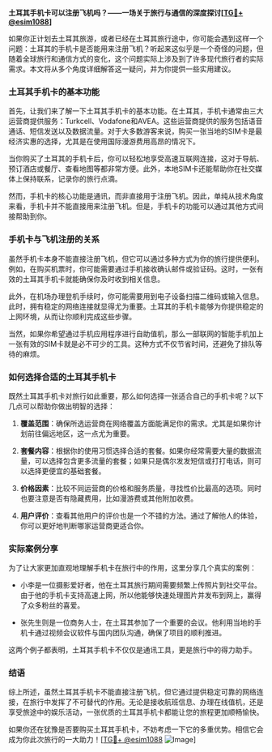 **土耳其手机卡可以注册飞机吗？——一场关于旅行与通信的深度探讨[[TG💪+ @esim1088](https://t.me/s/esim1088)]**

如果你正计划去土耳其旅游，或者已经在土耳其旅行途中，你可能会遇到这样一个问题：土耳其的手机卡是否能用来注册飞机？听起来这似乎是一个奇怪的问题，但随着全球旅行和通信方式的变化，这个问题实际上涉及到了许多现代旅行者的实际需求。本文将从多个角度详细解答这一疑问，并为你提供一些实用建议。

### 土耳其手机卡的基本功能

首先，让我们来了解一下土耳其手机卡的基本功能。在土耳其，手机卡通常由三大运营商提供服务：Turkcell、Vodafone和AVEA。这些运营商提供的服务包括语音通话、短信发送以及数据流量。对于大多数游客来说，购买一张当地的SIM卡是最经济实惠的选择，尤其是在使用国际漫游费用高昂的情况下。

当你购买了土耳其的手机卡后，你可以轻松地享受高速互联网连接，这对于导航、预订酒店或餐厅、查看地图等都非常方便。此外，本地SIM卡还能帮助你在社交媒体上保持联系，记录你的旅行点滴。

然而，手机卡的核心功能是通讯，而非直接用于注册飞机。因此，单纯从技术角度来看，手机卡并不能直接用来注册飞机。但是，手机卡的功能可以通过其他方式间接帮助到你。

### 手机卡与飞机注册的关系

虽然手机卡本身不能直接注册飞机，但它可以通过多种方式为你的旅行提供便利。例如，在购买机票时，你可能需要通过手机接收确认邮件或验证码。这时，一张有效的土耳其手机卡就能确保你及时收到相关信息。

此外，在机场办理登机手续时，你可能需要用到电子设备扫描二维码或输入信息。此时，拥有稳定的网络连接就显得尤为重要。土耳其的手机卡能够为你提供稳定的上网环境，从而让你顺利完成这些步骤。

当然，如果你希望通过手机应用程序进行自助值机，那么一部联网的智能手机加上一张有效的SIM卡就是必不可少的工具。这种方式不仅节省时间，还避免了排队等待的麻烦。

### 如何选择合适的土耳其手机卡

既然土耳其手机卡对旅行如此重要，那么如何选择一张适合自己的手机卡呢？以下几点可以帮助你做出明智的选择：

1. **覆盖范围**：确保所选运营商在网络覆盖方面能满足你的需求。尤其是如果你计划前往偏远地区，这一点尤为重要。
   
2. **套餐内容**：根据你的使用习惯选择合适的套餐。如果你经常需要大量的数据流量，可以选择包含更多流量的套餐；如果只是偶尔发发短信或打打电话，则可以选择更便宜的基础套餐。

3. **价格因素**：比较不同运营商的价格和服务质量，寻找性价比最高的选项。同时也要注意是否有隐藏费用，比如漫游费或其他附加收费。

4. **用户评价**：查看其他用户的评价也是一个不错的方法。通过了解他人的体验，你可以更好地判断哪家运营商更适合你。

### 实际案例分享

为了让大家更加直观地理解手机卡在旅行中的作用，这里分享几个真实的案例：

- 小李是一位摄影爱好者，他在土耳其旅行期间需要频繁上传照片到社交平台。由于他的手机卡支持高速上网，所以他能够快速处理图片并发布到网上，赢得了众多粉丝的喜爱。

- 张先生则是一位商务人士，在土耳其参加了一个重要的会议。他利用当地的手机卡通过视频会议软件与国内团队沟通，确保了项目的顺利推进。

这两个例子都表明，土耳其手机卡不仅仅是通讯工具，更是旅行中的得力助手。

### 结语

综上所述，虽然土耳其手机卡不能直接注册飞机，但它通过提供稳定可靠的网络连接，在旅行中发挥了不可替代的作用。无论是接收航班信息、办理在线值机，还是享受旅途中的娱乐活动，一张优质的土耳其手机卡都能让您的旅程更加顺畅愉快。

如果你还在犹豫是否要购买土耳其手机卡，不妨考虑一下它的多重优势。相信它会成为你此次旅行的一大助力！[[TG💪+ @esim1088](https://t.me/s/esim1088) ![Image](https://i.postimg.cc/4NQfJmqS/Snipaste-2025-05-13-00-14-12.png)]